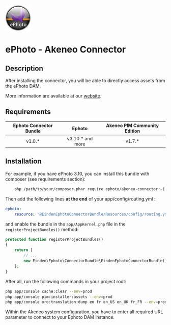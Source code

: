 ![ePhoto - Akeneo Connector](akeneo_connector.png)
# ePhoto - Akeneo Connector

## Description
After installing the connector, you will be able to directly access assets from the ePhoto DAM.

More information are available at our [website](https://ephoto.fr/). 

## Requirements

| Ephoto Connector Bundle | Ephoto            | Akeneo PIM Community Edition |
|:--------------------:|:--------------------:|:----------------------------:|
| v1.0.*               | v3.10.* and more     | v1.7.*                       |

## Installation
For example, if you have ePhoto 3.10, you can install this bundle with composer (see requirements section):
```bash
    php /path/to/your/composer.phar require ephoto/akeneo-connector:~1.0
```

Then add the following lines **at the end** of your app/config/routing.yml :
```yaml
ephoto:
    resource: "@EindenEphotoConnectorBundle/Resources/config/routing.yml"
```

and enable the bundle in the `app/AppKernel.php` file in the `registerProjectBundles()` method:
```php
protected function registerProjectBundles()
{
    return [
        // ...
        new Einden\Ephoto\ConnectorBundle\EindenEphotoConnectorBundle(),
    ];
}

```

After all, run the following commands in your project root:
```bash
php app/console cache:clear --env=prod
php app/console pim:installer:assets --env=prod
php app/console oro:translation:dump en fr en_US en_UK fr_FR --env=prod
```

Within the Akeneo system configuration, you have to enter all required URL parameter to connect to your Ephoto DAM instance.
